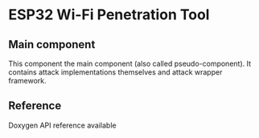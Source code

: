 # ESP32 Wi-Fi Penetration Tool
## Main component

This component the main component (also called pseudo-component). It contains attack implementations themselves and attack wrapper framework.

## Reference
Doxygen API reference available